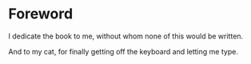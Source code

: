 Foreword
========

I dedicate the book to me, without whom none of this would be written.  

And to my cat, for finally getting off the keyboard and letting me type.
